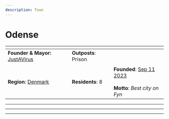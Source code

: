 ```yaml
---
description: Town
---
```


# Odense

<table data-view="cards"><thead><tr><th></th><th></th><th></th></tr></thead><tbody><tr><td><strong>Founder &#x26; Mayor:</strong> <a href="../players/justavirus.md">JustAVirus</a></td><td><strong>Outposts</strong>: Prison</td><td></td></tr><tr><td><img src="../../../.gitbook/assets/Odense.png" alt="" data-size="original"></td><td></td><td></td></tr><tr><td><strong>Region</strong>: <a href="archived-towns/denmark-region/">Denmark</a></td><td><strong>Residents</strong>: 8</td><td><strong>Founded</strong>: <a href="../../../server-dates/september-23.md#sep-11">Sep 11 2023</a><br><br><strong>Motto</strong>: <em>Best city on Fyn</em></td></tr></tbody></table>

***

***

***
